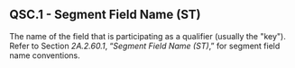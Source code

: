 ## QSC.1 - Segment Field Name (ST)

The name of the field that is participating as a qualifier (usually the "key"). Refer to Section _2A.2.60.1_, “_Segment Field Name (ST)_,” for segment field name conventions.
